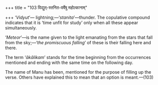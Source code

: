 +++
title = "103 विद्युत्-स्तनित-वर्षेषु महोल्कानाम्"

+++
‘*Vidyut*’— lightning;—‘*stanita*’—thunder. The copulative compound
indicates that it is ‘time unfit for study’ only when all these appear
simultaneously.

‘*Meteor*’—is the name given to the light emanating from the stars that
fall from the sky;—‘*the promiscuous falling*’ of these is their falling
here and there.

The term ‘*ākālikam*’ stands for the time beginning from the occurrences
mentioned and ending with the same time on the following day.

The name of Manu has been, mentioned for the purpose of filling up the
verse. Others have explained this to mean that an option is meant.—(103)


